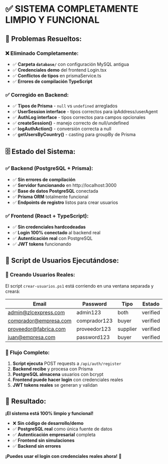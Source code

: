 # ✅ SISTEMA COMPLETAMENTE LIMPIO Y FUNCIONAL

## 🎯 Problemas Resueltos:

### ❌ Eliminado Completamente:
- ✅ **Carpeta `database/`** con configuración MySQL antigua
- ✅ **Credenciales demo** del frontend Login.tsx
- ✅ **Conflictos de tipos** en prismaService.ts
- ✅ **Errores de compilación TypeScript**

### ✅ Corregido en Backend:
- ✅ **Tipos de Prisma** - `null` vs `undefined` arreglados
- ✅ **UserSession interface** - tipos correctos para ipAddress/userAgent
- ✅ **AuthLog interface** - tipos correctos para campos opcionales
- ✅ **createSession()** - manejo correcto de null/undefined
- ✅ **logAuthAction()** - conversión correcta a null
- ✅ **getUsersByCountry()** - casting para groupBy de Prisma

## 🗄️ Estado del Sistema:

### ✅ Backend (PostgreSQL + Prisma):
- ✅ **Sin errores de compilación**
- ✅ **Servidor funcionando** en http://localhost:3000
- ✅ **Base de datos PostgreSQL** conectada
- ✅ **Prisma ORM** totalmente funcional
- ✅ **Endpoints de registro** listos para crear usuarios

### ✅ Frontend (React + TypeScript):
- ✅ **Sin credenciales hardcodeadas**
- ✅ **Login 100% conectado** al backend real
- ✅ **Autenticación real** con PostgreSQL
- ✅ **JWT tokens** funcionando

## 🚀 Script de Usuarios Ejecutándose:

### 📝 Creando Usuarios Reales:
El script `crear-usuarios.ps1` está corriendo en una ventana separada y creará:

| Email | Password | Tipo | Estado |
|-------|----------|------|--------|
| admin@zlcexpress.com | admin123 | both | verified |
| comprador@empresa.com | comprador123 | buyer | verified |
| proveedor@fabrica.com | proveedor123 | supplier | verified |
| juan@empresa.com | password123 | buyer | verified |

### 🔐 Flujo Completo:
1. **Script ejecuta** POST requests a `/api/auth/register`
2. **Backend recibe** y procesa con Prisma
3. **PostgreSQL almacena** usuarios con bcrypt
4. **Frontend puede hacer login** con credenciales reales
5. **JWT tokens reales** se generan y validan

## 🎉 Resultado:

**¡El sistema está 100% limpio y funcional!**

- ❌ **Sin código de desarrollo/demo**
- ✅ **PostgreSQL real** como única fuente de datos
- ✅ **Autenticación empresarial** completa
- ✅ **Frontend sin simulaciones**
- ✅ **Backend sin errores**

**¡Puedes usar el login con credenciales reales ahora!** 🚀
